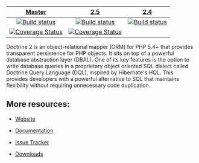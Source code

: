 | [Master][Master] | [2.5][2.5] | [2.4][2.4] |
|:----------------:|:----------:|:----------:|
| [![Build status][Master image]][Master] | [![Build status][2.5 image]][2.5] | [![Build status][2.4 image]][2.4] |
| [![Coverage Status][Master coverage image]][Master coverage] | [![Coverage Status][2.5 coverage image]][2.5 coverage] |

Doctrine 2 is an object-relational mapper (ORM) for PHP 5.4+ that provides transparent persistence
for PHP objects. It sits on top of a powerful database abstraction layer (DBAL). One of its key features
is the option to write database queries in a proprietary object oriented SQL dialect called Doctrine Query Language (DQL),
inspired by Hibernate's HQL. This provides developers with a powerful alternative to SQL that maintains flexibility
without requiring unnecessary code duplication.


## More resources:

* [Website](http://www.doctrine-project.org)
* [Documentation](http://docs.doctrine-project.org/projects/doctrine-orm/en/latest/index.html)
* [Issue Tracker](http://www.doctrine-project.org/jira/browse/DDC)
* [Downloads](http://github.com/doctrine/doctrine2/downloads)


  [Master image]: https://img.shields.io/travis/doctrine/doctrine2/master.svg?style=flat-square
  [Master]: https://travis-ci.org/doctrine/doctrine2
  [Master coverage image]: https://img.shields.io/coveralls/doctrine/doctrine2/master.svg?style=flat-square
  [Master coverage]: https://coveralls.io/r/doctrine/doctrine2?branch=master
  [2.5 image]: https://img.shields.io/travis/doctrine/doctrine2/2.5.svg?style=flat-square
  [2.5]: https://github.com/doctrine/doctrine2/tree/2.5
  [2.5 coverage image]: https://img.shields.io/coveralls/doctrine/doctrine2/2.5.svg?style=flat-square
  [2.5 coverage]: https://coveralls.io/r/doctrine/doctrine2?branch=2.5
  [2.4 image]: https://img.shields.io/travis/doctrine/doctrine2/2.4.svg?style=flat-square
  [2.4]: https://github.com/doctrine/doctrine2/tree/2.4
